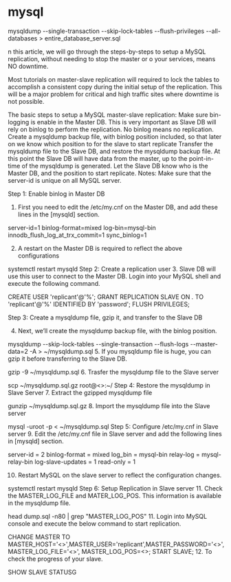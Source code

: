 # mysql

mysqldump --single-transaction --skip-lock-tables --flush-privileges --all-databases > entire_database_server.sql

n this article, we will go through the steps-by-steps to setup a MySQL replication, without needing to stop the master or o your services, means NO downtime.

Most tutorials on master-slave replication will required to lock the tables to accomplish a consistent copy during the initial setup of the replication. This will be a major problem for critical and high traffic sites where downtime is not possible.

The basic steps to setup a MySQL master-slave replication:
Make sure bin-logging is enable in the Master DB. This is very important as Slave DB will rely on binlog to perform the replication. No binlog means no replication.
Create a mysqldump backup file, with binlog position included, so that later on we know which position to for the slave to start replicate
Transfer the mysqldump file to the Slave DB, and restore the mysqldump backup file. At this point the Slave DB will have data from the master, up to the point-in-time of the mysqldump is generated.
Let the Slave DB know who is the Master DB, and the position to start replicate.
Notes: Make sure that the server-id is unique on all MySQL server.

Step 1: Enable binlog in Master DB
1. First you need to edit the /etc/my.cnf on the Master DB, and add these lines in the [mysqld] section.

server-id=1
binlog-format=mixed
log-bin=mysql-bin
innodb_flush_log_at_trx_commit=1
sync_binlog=1

 
2. A restart on the Master DB is required to reflect the above configurations

systemctl restart mysqld
Step 2: Create  a replication user
3. Slave DB will use this user to connect to the Master DB. Login into your MySQL shell and execute the following command.

CREATE USER 'replicant'@'%';
GRANT REPLICATION SLAVE ON *.* TO 'replicant'@'%' IDENTIFIED BY 'password';
FLUSH PRIVILEGES;

 
Step 3: Create a mysqldump file, gzip it, and transfer to the Slave DB

 
4. Next, we’ll create the mysqldump backup file, with the binlog position.

mysqldump --skip-lock-tables --single-transaction --flush-logs --master-data=2 -A > ~/mysqldump.sql
5. If you mysqldump file is huge, you can gzip it before transferring to the Slave DB.

gzip -9 ~/mysqldump.sql
6. Trasfer the mysqldump file to the Slave server

scp ~/mysqldump.sql.gz root@<>:~/
Step 4: Restore the mysqldump in Slave Server
7. Extract the gzipped mysqldump file

gunzip ~/mysqldump.sql.gz
8. Import the mysqldump file into the Slave server

mysql -uroot -p < ~/mysqldump.sql
Step 5: Configure /etc/my.cnf in Slave server
9. Edit the /etc/my.cnf file in Slave server and add the following lines in [mysqld] section.

server-id = 2
binlog-format = mixed
log_bin = mysql-bin
relay-log = mysql-relay-bin
log-slave-updates = 1
read-only = 1

 
10. Restart MySQL on the slave server to reflect the configuration changes.

systemctl restart mysqld
Step 6: Setup Replication in Slave server
11. Check the MASTER_LOG_FILE and MATER_LOG_POS. This information is available in the mysqldump file.

head dump.sql -n80 | grep "MASTER_LOG_POS"
11. Login into MySQL console and execute the below command to start replication.

CHANGE MASTER TO MASTER_HOST='<>',MASTER_USER='replicant',MASTER_PASSWORD='<>', MASTER_LOG_FILE='<>', MASTER_LOG_POS=<>;
START SLAVE;
12. To check the progress of your slave.

SHOW SLAVE STATUSG

